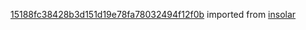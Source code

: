 [15188fc38428b3d151d19e78fa78032494f12f0b](https://github.com/insolar/insolar/commit/15188fc38428b3d151d19e78fa78032494f12f0b) imported from [insolar](https://github.com/insolar/insolar)
